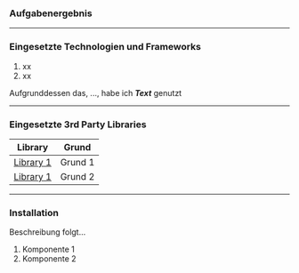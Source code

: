 ### Aufgabenergebnis
---

### Eingesetzte Technologien und Frameworks

1. xx
2. xx

Aufgrunddessen das, ..., habe ich **_Text_** genutzt

---

### Eingesetzte 3rd Party Libraries

Library | Grund
--- | ---
[Library 1](https://momentjs.com/) | Grund 1
[Library 1](https://getbootstrap.com/) | Grund 2

---

### Installation
Beschreibung folgt...

1. Komponente 1
2. Komponente 2

```console

```


